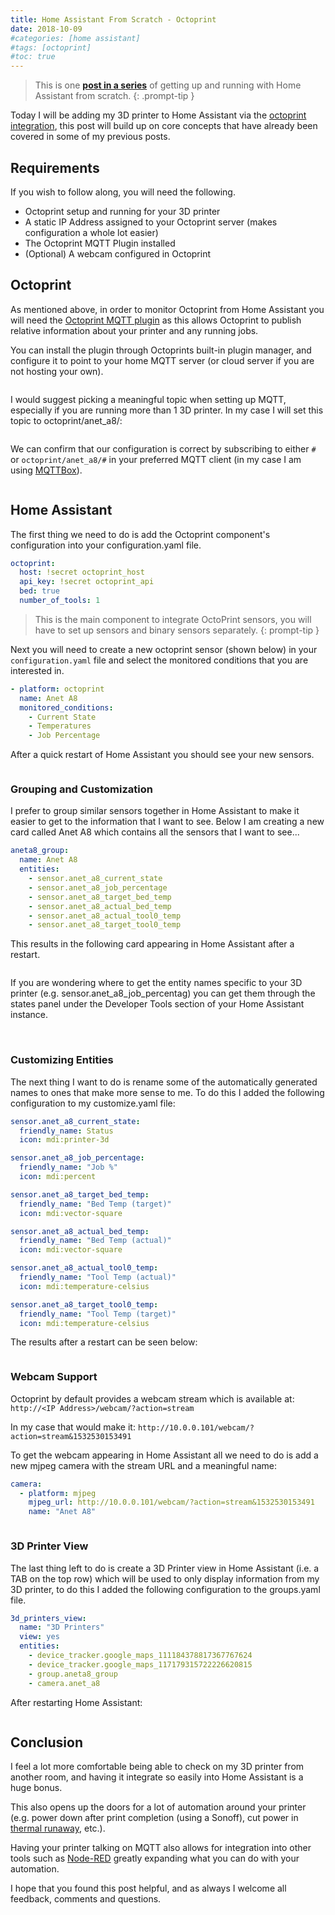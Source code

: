 ```yaml
---
title: Home Assistant From Scratch - Octoprint
date: 2018-10-09
#categories: [home assistant]
#tags: [octoprint]
#toc: true
---
```


> This is one **[post in a series](https://www.richardn.ca/posts/HomeAssistantFromScratchInstallation/)** of getting up and running with Home Assistant from scratch.
{: .prompt-tip }

Today I will be adding my 3D printer to Home Assistant via the [octoprint integration](https://www.home-assistant.io/integrations/octoprint/), this post will build up on core concepts that have already been covered in some of my previous posts.

## Requirements
If you wish to follow along, you will need the following.

- Octoprint setup and running for your 3D printer
- A static IP Address assigned to your Octoprint server (makes configuration a whole lot easier)
- The Octoprint MQTT Plugin installed
- (Optional) A webcam configured in Octoprint

## Octoprint
As mentioned above, in order to monitor Octoprint from Home Assistant you will need the [Octoprint MQTT plugin](https://plugins.octoprint.org/plugins/mqtt/) as this allows Octoprint to publish relative information about your printer and any running jobs.

You can install the plugin through Octoprints built-in plugin manager, and configure it to point to your home MQTT server (or cloud server if you are not hosting your own).

<img src="./001.png" alt="" />

I would suggest picking a meaningful topic when setting up MQTT, especially if you are running more than 1 3D printer. In my case I will set this topic to octoprint/anet_a8/:

<img src="./002.png" alt="" />

We can confirm that our configuration is correct by subscribing to either `#` or `octoprint/anet_a8/#` in your preferred MQTT client (in my case I am using [MQTTBox](https://chrome.google.com/webstore/detail/mqttbox/kaajoficamnjijhkeomgfljpicifbkaf)).

<img src="./003.png" alt="" />

## Home Assistant
The first thing we need to do is add the Octoprint component's configuration into your configuration.yaml file.

```yaml
octoprint:
  host: !secret octoprint_host
  api_key: !secret octoprint_api
  bed: true
  number_of_tools: 1
```

> This is the main component to integrate OctoPrint sensors, you will have to set up sensors and binary sensors separately.
{: prompt-tip }

Next you will need to create a new octoprint sensor (shown below) in your `configuration.yaml` file and select the monitored conditions that you are interested in.

```yaml
- platform: octoprint
  name: Anet A8
  monitored_conditions:
    - Current State
    - Temperatures
    - Job Percentage
```

After a quick restart of Home Assistant you should see your new sensors.

<img src="./004.png" alt="" />

### Grouping and Customization
I prefer to group similar sensors together in Home Assistant to make it easier to get to the information that I want to see. Below I am creating a new card called Anet A8 which contains all the sensors that I want to see...

```yaml
aneta8_group:
  name: Anet A8
  entities:
    - sensor.anet_a8_current_state
    - sensor.anet_a8_job_percentage
    - sensor.anet_a8_target_bed_temp
    - sensor.anet_a8_actual_bed_temp
    - sensor.anet_a8_actual_tool0_temp
    - sensor.anet_a8_target_tool0_temp
```

This results in the following card appearing in Home Assistant after a restart.

<img src="./005.png" alt="" />

If you are wondering where to get the entity names specific to your 3D printer (e.g. sensor.anet_a8_job_percentag) you can get them through the states panel under the Developer Tools section of your Home Assistant instance.

<img src="./006.png" alt="" />

<img src="./007.png" alt="" />

### Customizing Entities
The next thing I want to do is rename some of the automatically generated names to ones that make more sense to me. To do this I added the following configuration to my customize.yaml file:

```yaml
sensor.anet_a8_current_state:
  friendly_name: Status
  icon: mdi:printer-3d

sensor.anet_a8_job_percentage:
  friendly_name: "Job %"
  icon: mdi:percent

sensor.anet_a8_target_bed_temp:
  friendly_name: "Bed Temp (target)"
  icon: mdi:vector-square

sensor.anet_a8_actual_bed_temp:
  friendly_name: "Bed Temp (actual)"
  icon: mdi:vector-square

sensor.anet_a8_actual_tool0_temp:
  friendly_name: "Tool Temp (actual)"
  icon: mdi:temperature-celsius

sensor.anet_a8_target_tool0_temp:
  friendly_name: "Tool Temp (target)"
  icon: mdi:temperature-celsius
```

The results after a restart can be seen below:

<img src="./008.png" alt="" />

### Webcam Support
Octoprint by default provides a webcam stream which is available at: `http://<IP Address>/webcam/?action=stream`

In my case that would make it: `http://10.0.0.101/webcam/?action=stream&1532530153491`

To get the webcam appearing in Home Assistant all we need to do is add a new mjpeg camera with the stream URL and a meaningful name:

```yaml
camera:
  - platform: mjpeg
    mjpeg_url: http://10.0.0.101/webcam/?action=stream&1532530153491
    name: "Anet A8"
```

<img src="./009.png" alt="" />

### 3D Printer View
The last thing left to do is create a 3D Printer view in Home Assistant (i.e. a TAB on the top row) which will be used to only display information from my 3D printer, to do this I added the following configuration to the groups.yaml file.

```yaml
3d_printers_view:
  name: "3D Printers"
  view: yes
  entities:
    - device_tracker.google_maps_111184378817367767624
    - device_tracker.google_maps_117179315722226620815
    - group.aneta8_group
    - camera.anet_a8
```

After restarting Home Assistant:

<img src="./010.png" alt="" />

## Conclusion
I feel a lot more comfortable being able to check on my 3D printer from another room, and having it integrate so easily into Home Assistant is a huge bonus.

This also opens up the doors for a lot of automation around your printer (e.g. power down after print completion (using a Sonoff), cut power in [thermal runaway](https://reprap.org/forum/read.php?1,786827), etc.).

Having your printer talking on MQTT also allows for integration into other tools such as [Node-RED](https://nodered.org/) greatly expanding what you can do with your automation.

I hope that you found this post helpful, and as always I welcome all feedback, comments and questions.
